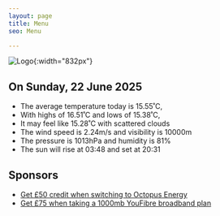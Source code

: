 ```yaml
---
layout: page
title: Menu
seo: Menu

---
```


![Logo](/images/logo.jpg){:width="832px"}

<!-- weather_marker starts -->
## On Sunday, 22 June 2025

- The average temperature today is 15.55˚C,
- With highs of 16.51˚C and lows of 15.38˚C,
- It may feel like 15.28˚C with scattered clouds
- The wind speed is 2.24m/s and visibility is 10000m
- The pressure is 1013hPa and humidity is 81%
- The sun will rise at 03:48 and set at 20:31

<!-- weather_marker ends -->

## Sponsors

- [Get £50 credit when switching to Octopus Energy](https://bit.ly/3oD1nnS)
- [Get £75 when taking a 1000mb YouFibre broadband plan](https://aklam.io/91zWhU?)
